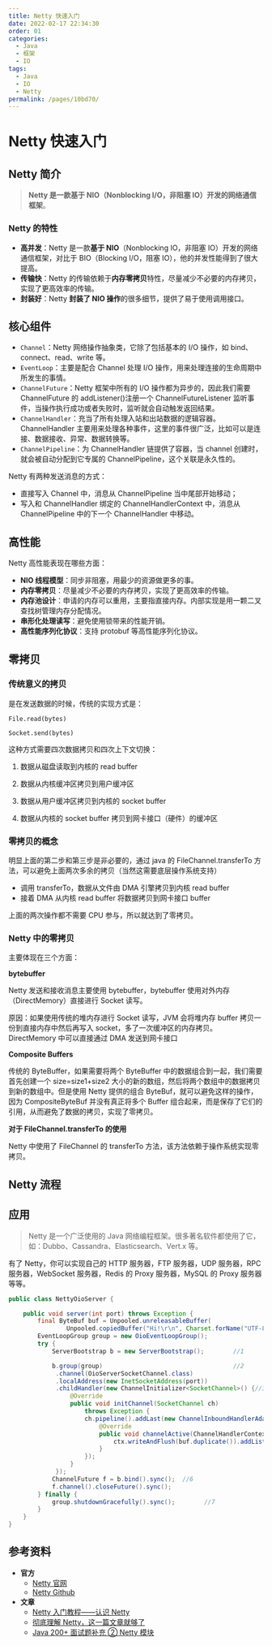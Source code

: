 ```yaml
---
title: Netty 快速入门
date: 2022-02-17 22:34:30
order: 01
categories:
  - Java
  - 框架
  - IO
tags:
  - Java
  - IO
  - Netty
permalink: /pages/10bd70/
---
```


# Netty 快速入门

## Netty 简介

> **Netty 是一款基于 NIO（Nonblocking I/O，非阻塞 IO）开发的网络通信框架**。

### Netty 的特性

- **高并发**：Netty 是一款**基于 NIO**（Nonblocking IO，非阻塞 IO）开发的网络通信框架，对比于 BIO（Blocking I/O，阻塞 IO），他的并发性能得到了很大提高。
- **传输快**：Netty 的传输依赖于**内存零拷贝**特性，尽量减少不必要的内存拷贝，实现了更高效率的传输。
- **封装好**：Netty **封装了 NIO 操作**的很多细节，提供了易于使用调用接口。

## 核心组件

- `Channel`：Netty 网络操作抽象类，它除了包括基本的 I/O 操作，如 bind、connect、read、write 等。
- `EventLoop`：主要是配合 Channel 处理 I/O 操作，用来处理连接的生命周期中所发生的事情。
- `ChannelFuture`：Netty 框架中所有的 I/O 操作都为异步的，因此我们需要 ChannelFuture 的 addListener()注册一个 ChannelFutureListener 监听事件，当操作执行成功或者失败时，监听就会自动触发返回结果。
- `ChannelHandler`：充当了所有处理入站和出站数据的逻辑容器。ChannelHandler 主要用来处理各种事件，这里的事件很广泛，比如可以是连接、数据接收、异常、数据转换等。
- `ChannelPipeline`：为 ChannelHandler 链提供了容器，当 channel 创建时，就会被自动分配到它专属的 ChannelPipeline，这个关联是永久性的。

Netty 有两种发送消息的方式：

- 直接写入 Channel 中，消息从 ChannelPipeline 当中尾部开始移动；
- 写入和 ChannelHandler 绑定的 ChannelHandlerContext 中，消息从 ChannelPipeline 中的下一个 ChannelHandler 中移动。

## 高性能

Netty 高性能表现在哪些方面：

- **NIO 线程模型**：同步非阻塞，用最少的资源做更多的事。
- **内存零拷贝**：尽量减少不必要的内存拷贝，实现了更高效率的传输。
- **内存池设计**：申请的内存可以重用，主要指直接内存。内部实现是用一颗二叉查找树管理内存分配情况。
- **串形化处理读写**：避免使用锁带来的性能开销。
- **高性能序列化协议**：支持 protobuf 等高性能序列化协议。

## 零拷贝

### 传统意义的拷贝

是在发送数据的时候，传统的实现方式是：

`File.read(bytes)`

`Socket.send(bytes)`

这种方式需要四次数据拷贝和四次上下文切换：

1. 数据从磁盘读取到内核的 read buffer

2. 数据从内核缓冲区拷贝到用户缓冲区
3. 数据从用户缓冲区拷贝到内核的 socket buffer
4. 数据从内核的 socket buffer 拷贝到网卡接口（硬件）的缓冲区

### 零拷贝的概念

明显上面的第二步和第三步是非必要的，通过 java 的 FileChannel.transferTo 方法，可以避免上面两次多余的拷贝（当然这需要底层操作系统支持）

- 调用 transferTo，数据从文件由 DMA 引擎拷贝到内核 read buffer
- 接着 DMA 从内核 read buffer 将数据拷贝到网卡接口 buffer

上面的两次操作都不需要 CPU 参与，所以就达到了零拷贝。

### Netty 中的零拷贝

主要体现在三个方面：

**bytebuffer**

Netty 发送和接收消息主要使用 bytebuffer，bytebuffer 使用对外内存（DirectMemory）直接进行 Socket 读写。

原因：如果使用传统的堆内存进行 Socket 读写，JVM 会将堆内存 buffer 拷贝一份到直接内存中然后再写入 socket，多了一次缓冲区的内存拷贝。DirectMemory 中可以直接通过 DMA 发送到网卡接口

**Composite Buffers**

传统的 ByteBuffer，如果需要将两个 ByteBuffer 中的数据组合到一起，我们需要首先创建一个 size=size1+size2 大小的新的数组，然后将两个数组中的数据拷贝到新的数组中。但是使用 Netty 提供的组合 ByteBuf，就可以避免这样的操作，因为 CompositeByteBuf 并没有真正将多个 Buffer 组合起来，而是保存了它们的引用，从而避免了数据的拷贝，实现了零拷贝。

**对于 FileChannel.transferTo 的使用**

Netty 中使用了 FileChannel 的 transferTo 方法，该方法依赖于操作系统实现零拷贝。

## Netty 流程

## 应用

> Netty 是一个广泛使用的 Java 网络编程框架。很多著名软件都使用了它，如：Dubbo、Cassandra、Elasticsearch、Vert.x 等。

有了 Netty，你可以实现自己的 HTTP 服务器，FTP 服务器，UDP 服务器，RPC 服务器，WebSocket 服务器，Redis 的 Proxy 服务器，MySQL 的 Proxy 服务器等等。

```java
public class NettyOioServer {

    public void server(int port) throws Exception {
        final ByteBuf buf = Unpooled.unreleasableBuffer(
                Unpooled.copiedBuffer("Hi!\r\n", Charset.forName("UTF-8")));
        EventLoopGroup group = new OioEventLoopGroup();
        try {
            ServerBootstrap b = new ServerBootstrap();        //1

            b.group(group)                                    //2
             .channel(OioServerSocketChannel.class)
             .localAddress(new InetSocketAddress(port))
             .childHandler(new ChannelInitializer<SocketChannel>() {//3
                 @Override
                 public void initChannel(SocketChannel ch)
                     throws Exception {
                     ch.pipeline().addLast(new ChannelInboundHandlerAdapter() {            //4
                         @Override
                         public void channelActive(ChannelHandlerContext ctx) throws Exception {
                             ctx.writeAndFlush(buf.duplicate()).addListener(ChannelFutureListener.CLOSE);//5
                         }
                     });
                 }
             });
            ChannelFuture f = b.bind().sync();  //6
            f.channel().closeFuture().sync();
        } finally {
            group.shutdownGracefully().sync();        //7
        }
    }
}
```

## 参考资料

- **官方**
  - [Netty 官网](https://netty.io/)
  - [Netty Github](https://github.com/netty/netty)
- **文章**
  - [Netty 入门教程——认识 Netty](https://www.jianshu.com/p/b9f3f6a16911)
  - [彻底理解 Netty，这一篇文章就够了](https://juejin.im/post/5bdaf8ea6fb9a0227b02275a)
  - [Java 200+ 面试题补充 ② Netty 模块](https://juejin.im/post/5c81b08f5188257a323f4cef)